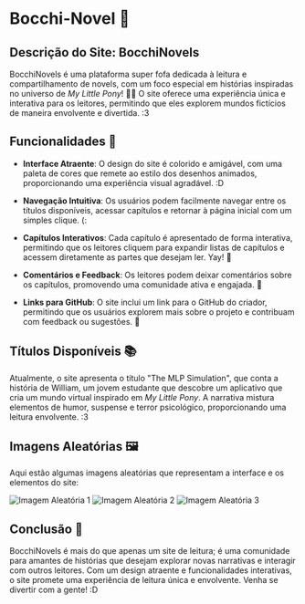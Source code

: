 # Bocchi-Novel 🌸

## Descrição do Site: BocchiNovels

BocchiNovels é uma plataforma super fofa dedicada à leitura e compartilhamento de novels, com um foco especial em histórias inspiradas no universo de *My Little Pony*! 🦄✨ O site oferece uma experiência única e interativa para os leitores, permitindo que eles explorem mundos fictícios de maneira envolvente e divertida. :3

## Funcionalidades 🌈

- **Interface Atraente**: O design do site é colorido e amigável, com uma paleta de cores que remete ao estilo dos desenhos animados, proporcionando uma experiência visual agradável. :D
  
- **Navegação Intuitiva**: Os usuários podem facilmente navegar entre os títulos disponíveis, acessar capítulos e retornar à página inicial com um simples clique. (:

- **Capítulos Interativos**: Cada capítulo é apresentado de forma interativa, permitindo que os leitores cliquem para expandir listas de capítulos e acessem diretamente as partes que desejam ler. Yay! 🎉

- **Comentários e Feedback**: Os leitores podem deixar comentários sobre os capítulos, promovendo uma comunidade ativa e engajada. 💬

- **Links para GitHub**: O site inclui um link para o GitHub do criador, permitindo que os usuários explorem mais sobre o projeto e contribuam com feedback ou sugestões. 💖

## Títulos Disponíveis 📚

Atualmente, o site apresenta o título "The MLP Simulation", que conta a história de William, um jovem estudante que descobre um aplicativo que cria um mundo virtual inspirado em *My Little Pony*. A narrativa mistura elementos de humor, suspense e terror psicológico, proporcionando uma leitura envolvente. :3

## Imagens Aleatórias 🖼️

Aqui estão algumas imagens aleatórias que representam a interface e os elementos do site:

![Imagem Aleatória 1](https://i.pinimg.com/736x/d0/d9/bc/d0d9bc538eb4220de02edc4e2a40a62d.jpg)
![Imagem Aleatória 2](https://i.pinimg.com/736x/18/e5/3e/18e53ec57c3b09674ba84a9d42c45025.jpg)
![Imagem Aleatória 3](https://pbs.twimg.com/media/FtZFNBnWAAAKjSW.jpg)

## Conclusão 💖

BocchiNovels é mais do que apenas um site de leitura; é uma comunidade para amantes de histórias que desejam explorar novas narrativas e interagir com outros leitores. Com um design atraente e funcionalidades interativas, o site promete uma experiência de leitura única e envolvente. Venha se divertir com a gente! :D
